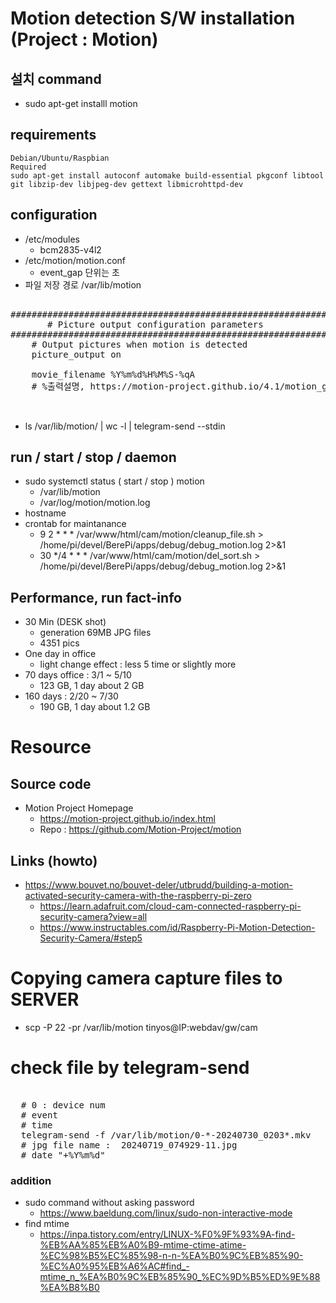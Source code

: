 # Motion detection S/W installation (Project : Motion)

## 설치 command 
- sudo apt-get installl motion

## requirements
```
Debian/Ubuntu/Raspbian
Required
sudo apt-get install autoconf automake build-essential pkgconf libtool git libzip-dev libjpeg-dev gettext libmicrohttpd-dev
```
## configuration 
- /etc/modules
  - bcm2835-v4l2
- /etc/motion/motion.conf
  - event_gap 단위는 초
- 파일 저장 경로 /var/lib/motion
   
 <pre>   
############################################################
       # Picture output configuration parameters
############################################################
    # Output pictures when motion is detected         
    picture_output on    

    movie_filename %Y%m%d%H%M%S-%qA
    # %출력설명, https://motion-project.github.io/4.1/motion_guide.html#conversion_specifiers
       
 </pre> 

- ls /var/lib/motion/ | wc -l | telegram-send --stdin 

## run / start / stop / daemon
- sudo systemctl status ( start / stop ) motion
  - /var/lib/motion
  - /var/log/motion/motion.log 
- hostname
- crontab for maintanance
  - 9 2 * * * /var/www/html/cam/motion/cleanup_file.sh > /home/pi/devel/BerePi/apps/debug/debug_motion.log 2>&1
  - 30 */4 * * * /var/www/html/cam/motion/del_sort.sh > /home/pi/devel/BerePi/apps/debug/debug_motion.log 2>&1

## Performance, run fact-info
- 30 Min (DESK shot)
  - generation 69MB JPG files
  - 4351 pics
- One day in office 
  - light change effect : less 5 time or slightly more
- 70 days office : 3/1 ~ 5/10
  - 123 GB, 1 day about 2 GB  
- 160 days : 2/20 ~ 7/30
  - 190 GB, 1 day about 1.2 GB

# Resource
## Source code
- Motion Project Homepage 
  - https://motion-project.github.io/index.html
  - Repo : https://github.com/Motion-Project/motion

## Links (howto)
- https://www.bouvet.no/bouvet-deler/utbrudd/building-a-motion-activated-security-camera-with-the-raspberry-pi-zero
  - https://learn.adafruit.com/cloud-cam-connected-raspberry-pi-security-camera?view=all
  - https://www.instructables.com/id/Raspberry-Pi-Motion-Detection-Security-Camera/#step5

# Copying camera capture files to SERVER
- scp -P 22 -pr /var/lib/motion tinyos@IP:webdav/gw/cam

# check file by telegram-send
<pre>  
  # 0 : device num
  # event
  # time
  telegram-send -f /var/lib/motion/0-*-20240730_0203*.mkv  
  # jpg file name :  20240719_074929-11.jpg
  # date "+%Y%m%d"
</pre>

### addition
- sudo command without asking password
  - https://www.baeldung.com/linux/sudo-non-interactive-mode
- find mtime
  - https://inpa.tistory.com/entry/LINUX-%F0%9F%93%9A-find-%EB%AA%85%EB%A0%B9-mtime-ctime-atime-%EC%98%B5%EC%85%98-n-n-%EA%B0%9C%EB%85%90-%EC%A0%95%EB%A6%AC#find_-mtime_n_%EA%B0%9C%EB%85%90_%EC%9D%B5%ED%9E%88%EA%B8%B0 
